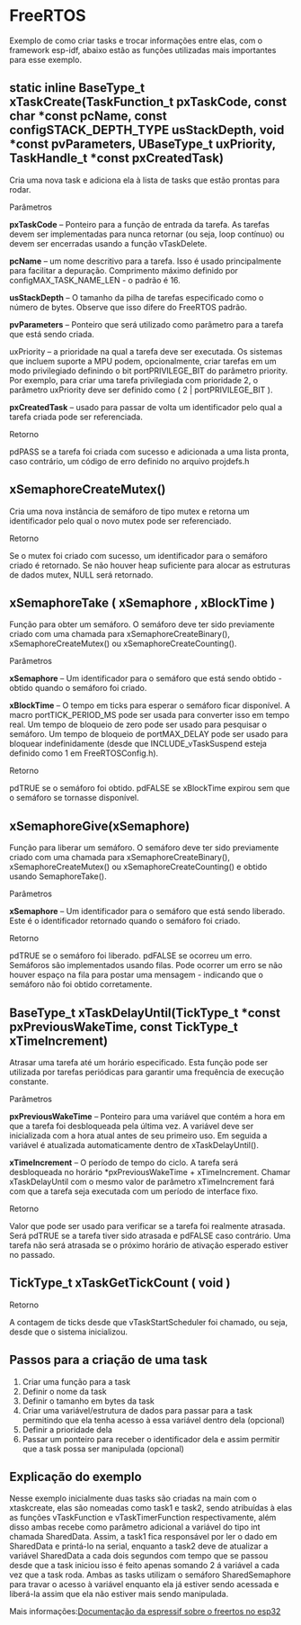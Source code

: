 # FreeRTOS
Exemplo de como criar tasks e trocar informações entre elas, com o framework esp-idf, abaixo estão as funções utilizadas mais importantes para esse exemplo.

## static inline BaseType_t xTaskCreate(TaskFunction_t pxTaskCode, const char *const pcName, const configSTACK_DEPTH_TYPE usStackDepth, void *const pvParameters, UBaseType_t uxPriority, TaskHandle_t *const pxCreatedTask)

Cria uma nova task e adiciona ela à lista de tasks que estão prontas para rodar.

Parâmetros

**pxTaskCode** – Ponteiro para a função de entrada da tarefa. As tarefas devem ser implementadas para nunca retornar (ou seja, loop contínuo) ou devem ser encerradas usando a função vTaskDelete.

**pcName** – um nome descritivo para a tarefa. Isso é usado principalmente para facilitar a depuração. Comprimento máximo definido por configMAX_TASK_NAME_LEN - o padrão é 16.

**usStackDepth** – O tamanho da pilha de tarefas especificado como o número de bytes. Observe que isso difere do FreeRTOS padrão.

**pvParameters** – Ponteiro que será utilizado como parâmetro para a tarefa que está sendo criada.

uxPriority – a prioridade na qual a tarefa deve ser executada. Os sistemas que incluem suporte a MPU podem, opcionalmente, criar tarefas em um modo privilegiado definindo o bit portPRIVILEGE_BIT do parâmetro priority. Por exemplo, para criar uma tarefa privilegiada com prioridade 2, o parâmetro uxPriority deve ser definido como ( 2 | portPRIVILEGE_BIT ).

**pxCreatedTask** – usado para passar de volta um identificador pelo qual a tarefa criada pode ser referenciada.

Retorno

pdPASS se a tarefa foi criada com sucesso e adicionada a uma lista pronta, caso contrário, um código de erro definido no arquivo projdefs.h

## xSemaphoreCreateMutex()

Cria uma nova instância de semáforo de tipo mutex e retorna um identificador pelo qual o novo mutex pode ser referenciado.

Retorno

Se o mutex foi criado com sucesso, um identificador para o semáforo criado é retornado. Se não houver heap suficiente para alocar as estruturas de dados mutex, NULL será retornado.

## xSemaphoreTake ( xSemaphore , xBlockTime )

Função para obter um semáforo. O semáforo deve ter sido previamente criado com uma chamada para xSemaphoreCreateBinary(), xSemaphoreCreateMutex() ou xSemaphoreCreateCounting().

Parâmetros

**xSemaphore** – Um identificador para o semáforo que está sendo obtido - obtido quando o semáforo foi criado.

**xBlockTime** – O tempo em ticks para esperar o semáforo ficar disponível. A macro portTICK_PERIOD_MS pode ser usada para converter isso em tempo real. Um tempo de bloqueio de zero pode ser usado para pesquisar o semáforo. Um tempo de bloqueio de portMAX_DELAY pode ser usado para bloquear indefinidamente (desde que INCLUDE_vTaskSuspend esteja definido como 1 em FreeRTOSConfig.h).

Retorno

pdTRUE se o semáforo foi obtido. pdFALSE se xBlockTime expirou sem que o semáforo se tornasse disponível.

## xSemaphoreGive(xSemaphore)

Função para liberar um semáforo. O semáforo deve ter sido previamente criado com uma chamada para xSemaphoreCreateBinary(), xSemaphoreCreateMutex() ou xSemaphoreCreateCounting() e obtido usando SemaphoreTake().

Parâmetros

**xSemaphore** – Um identificador para o semáforo que está sendo liberado. Este é o identificador retornado quando o semáforo foi criado.

Retorno

pdTRUE se o semáforo foi liberado. pdFALSE se ocorreu um erro. Semáforos são implementados usando filas. Pode ocorrer um erro se não houver espaço na fila para postar uma mensagem - indicando que o semáforo não foi obtido corretamente.

## BaseType_t xTaskDelayUntil(TickType_t *const pxPreviousWakeTime, const TickType_t xTimeIncrement)

Atrasar uma tarefa até um horário especificado. Esta função pode ser utilizada por tarefas periódicas para garantir uma frequência de execução constante.

Parâmetros

**pxPreviousWakeTime** – Ponteiro para uma variável que contém a hora em que a tarefa foi desbloqueada pela última vez. A variável deve ser inicializada com a hora atual antes de seu primeiro uso. Em seguida a variável é atualizada automaticamente dentro de xTaskDelayUntil().

**xTimeIncrement** – O período de tempo do ciclo. A tarefa será desbloqueada no horário *pxPreviousWakeTime + xTimeIncrement. Chamar xTaskDelayUntil com o mesmo valor de parâmetro xTimeIncrement fará com que a tarefa seja executada com um período de interface fixo.

Retorno

Valor que pode ser usado para verificar se a tarefa foi realmente atrasada. Será pdTRUE se a tarefa tiver sido atrasada e pdFALSE caso contrário. Uma tarefa não será atrasada se o próximo horário de ativação esperado estiver no passado.

## TickType_t xTaskGetTickCount ( void )

Retorno

A contagem de ticks desde que vTaskStartScheduler foi chamado, ou seja, desde que o sistema inicializou.

## Passos para a criação de uma task

1. Criar uma função para a task
2. Definir o nome da task
3. Definir o tamanho em bytes da task
4. Criar uma variável/estrutura de dados para passar para a task permitindo que ela tenha acesso à essa variável dentro dela (opcional)
5. Definir a prioridade dela
6. Passar um ponteiro para receber o identificador dela e assim permitir que a task possa ser manipulada (opcional)

## Explicação do exemplo

Nesse exemplo inicialmente duas tasks são criadas na main com o xtaskcreate, elas são nomeadas como task1 e task2, sendo atribuídas à elas as funções vTaskFunction e vTaskTimerFunction respectivamente, além disso ambas recebe como parâmetro adicional a variável do tipo int chamada SharedData.
Assim, a task1 fica responsável por ler o dado em SharedData e printá-lo na serial, enquanto a task2 deve de atualizar a variável SharedData a cada dois segundos com tempo que se passou desde que a task iniciou isso é feito apenas somando 2 á variável a cada vez que a task roda. Ambas as tasks utilizam o semáforo SharedSemaphore para travar o acesso à variável enquanto ela já estiver sendo acessada e liberá-la assim que ela não estiver mais sendo manipulada. 

Mais informações:[Documentação da espressif sobre o freertos no esp32](https://docs.espressif.com/projects/esp-idf/en/latest/esp32/api-reference/system/freertos.html)

